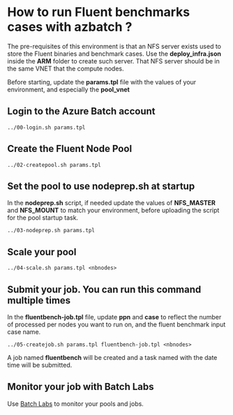 # How to run Fluent benchmarks cases with azbatch ?

The pre-requisites of this environment is that an NFS server exists used to store the Fluent binaries and benchmark cases. Use the **deploy_infra.json** inside the **ARM** folder to create such server. That NFS server should be in the same VNET that the compute nodes.

Before starting, update the __params.tpl__ file with the values of your environment, and especially the **pool_vnet**

## Login to the Azure Batch account

    ../00-login.sh params.tpl


## Create the Fluent Node Pool

    ../02-createpool.sh params.tpl


## Set the pool to use nodeprep.sh at startup

In the __nodeprep.sh__ script, if needed update the values of **NFS_MASTER** and **NFS_MOUNT** to match your environment, before uploading the script for the pool startup task.

    ../03-nodeprep.sh params.tpl

## Scale your pool

    ../04-scale.sh params.tpl <nbnodes>


## Submit your job. You can run this command multiple times

In the **fluentbench-job.tpl** file, update **ppn** and **case** to reflect the number of processed per nodes you want to run on, and the fluent benchmark input case name.

    ../05-createjob.sh params.tpl fluentbench-job.tpl <nbnodes>

A job named **fluentbench** will be created and a task named with the date time will be submitted.

## Monitor your job with Batch Labs

Use [Batch Labs](https://azure.github.io/BatchLabs/) to monitor your pools and jobs. 

